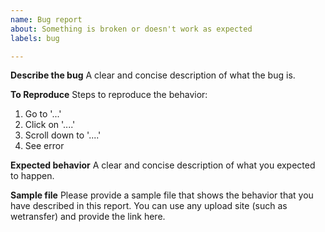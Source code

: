 ```yaml
---
name: Bug report
about: Something is broken or doesn't work as expected
labels: bug

---
```


**Describe the bug**
A clear and concise description of what the bug is.

**To Reproduce**
Steps to reproduce the behavior:
1. Go to '...'
2. Click on '....'
3. Scroll down to '....'
4. See error

**Expected behavior**
A clear and concise description of what you expected to happen.

**Sample file**
Please provide a sample file that shows the behavior that you have described in this report. You can use any upload site (such as wetransfer) and provide the link here.
